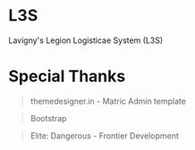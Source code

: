 # L3S
Lavigny's Legion Logisticae System (L3S)

# Special Thanks
> themedesigner.in - Matric Admin template

> Bootstrap

> Elite: Dangerous - Frontier Development
